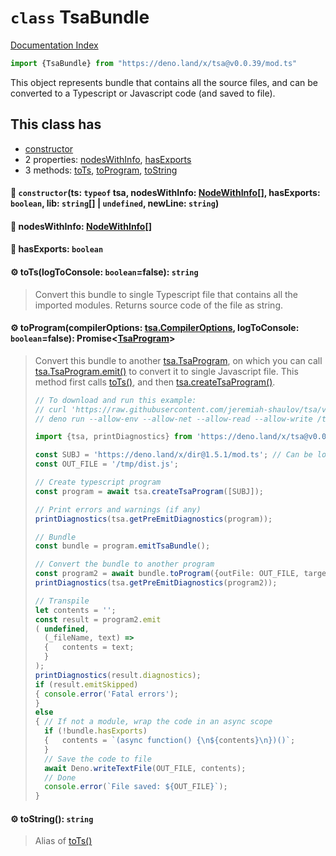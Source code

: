 # `class` TsaBundle

[Documentation Index](../README.md)

```ts
import {TsaBundle} from "https://deno.land/x/tsa@v0.0.39/mod.ts"
```

This object represents bundle that contains all the source files, and can be converted to a Typescript or Javascript code (and saved to file).

## This class has

- [constructor](#-constructorts-typeof-tsa-nodeswithinfo-nodewithinfo-hasexports-boolean-lib-string--undefined-newline-string)
- 2 properties:
[nodesWithInfo](#-nodeswithinfo-nodewithinfo),
[hasExports](#-hasexports-boolean)
- 3 methods:
[toTs](#-totslogtoconsole-booleanfalse-string),
[toProgram](#-toprogramcompileroptions-tsacompileroptions-logtoconsole-booleanfalse-promisetsaprogram),
[toString](#-tostring-string)


#### 🔧 `constructor`(ts: `typeof` tsa, nodesWithInfo: [NodeWithInfo](../type.NodeWithInfo/README.md)\[], hasExports: `boolean`, lib: `string`\[] | `undefined`, newLine: `string`)



#### 📄 nodesWithInfo: [NodeWithInfo](../type.NodeWithInfo/README.md)\[]



#### 📄 hasExports: `boolean`



#### ⚙ toTs(logToConsole: `boolean`=false): `string`

> Convert this bundle to single Typescript file that contains all the imported modules.
> Returns source code of the file as string.



#### ⚙ toProgram(compilerOptions: [tsa.CompilerOptions](../interface.CompilerOptions/README.md), logToConsole: `boolean`=false): Promise\<[TsaProgram](../interface.TsaProgram/README.md)>

> Convert this bundle to another
> [tsa.TsaProgram](../interface.TsaProgram/README.md), on which you can call [tsa.TsaProgram.emit()](../interface.Program/README.md#-emittargetsourcefile-sourcefile-writefile-writefilecallback-cancellationtoken-cancellationtoken-emitonlydtsfiles-boolean-customtransformers-customtransformers-emitresult) to convert it to single Javascript file.
> This method first calls [toTs()](../class.TsaBundle/README.md#-totslogtoconsole-booleanfalse-string), and then [tsa.createTsaProgram()](../function.createTsaProgram/README.md).
> 
> ```ts
> // To download and run this example:
> // curl 'https://raw.githubusercontent.com/jeremiah-shaulov/tsa/v0.0.39/generated-doc/class.TsaBundle/README.md' | perl -ne '$y=$1 if /^```(.)?/;  print $_ if $y&&$m;  $m=$y&&($m||m~<example-n53o>~)' > /tmp/example-n53o.ts
> // deno run --allow-env --allow-net --allow-read --allow-write /tmp/example-n53o.ts
> 
> import {tsa, printDiagnostics} from 'https://deno.land/x/tsa@v0.0.39/mod.ts';
> 
> const SUBJ = 'https://deno.land/x/dir@1.5.1/mod.ts'; // Can be local file (`file:///...`)
> const OUT_FILE = '/tmp/dist.js';
> 
> // Create typescript program
> const program = await tsa.createTsaProgram([SUBJ]);
> 
> // Print errors and warnings (if any)
> printDiagnostics(tsa.getPreEmitDiagnostics(program));
> 
> // Bundle
> const bundle = program.emitTsaBundle();
> 
> // Convert the bundle to another program
> const program2 = await bundle.toProgram({outFile: OUT_FILE, target: tsa.ScriptTarget.ESNext});
> printDiagnostics(tsa.getPreEmitDiagnostics(program2));
> 
> // Transpile
> let contents = '';
> const result = program2.emit
> (	undefined,
> 	(_fileName, text) =>
> 	{	contents = text;
> 	}
> );
> printDiagnostics(result.diagnostics);
> if (result.emitSkipped)
> {	console.error('Fatal errors');
> }
> else
> {	// If not a module, wrap the code in an async scope
> 	if (!bundle.hasExports)
> 	{	contents = `(async function() {\n${contents}\n})()`;
> 	}
> 	// Save the code to file
> 	await Deno.writeTextFile(OUT_FILE, contents);
> 	// Done
> 	console.error(`File saved: ${OUT_FILE}`);
> }
> ```



#### ⚙ toString(): `string`

> Alias of
> [toTs()](../class.TsaBundle/README.md#-totslogtoconsole-booleanfalse-string)



